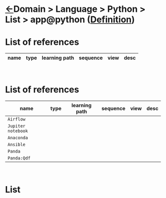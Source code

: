 <head><link rel="stylesheet" href="../../../../md.css"/><script src="../../../../md.js"></script></head>

[//]: #(Reference)
[Repo_Readme]:   ../list/object_list.md
[Item_Whatis]:   ../whatis/App_whatis.md


# [&larr;][Repo_Readme]Domain > Language > Python > List > app@python ([Definition][Item_Whatis])

# List of references
|name|type|learning path|sequence|view|desc|
|-|-|-|-|-|-|
<br>

# List of references
|name|type|learning path|sequence|view|desc|
|-|-|-|-|-|-|
|`Airflow`|
|`Jupiter notebook`|
|`Anaconda`|
|`Ansible`|
|`Panda`|
|`Panda:Qdf`|
<br>




# List

